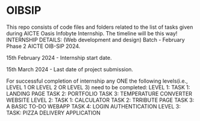 # OIBSIP
This repo consists of code files and folders related to the list of tasks given during AICTE Oasis Infobyte Internship.
The timeline will be this way!
INTERNSHIP DETAILS:
(Web development and design)
Batch - February Phase 2 AICTE OIB-SIP 2024.

15th February 2024 - Internship start date.

15th March 2024 - Last date of project submission.

For successful completion of internship any ONE the following levels(i.e., LEVEL 1 OR LEVEL 2 OR LEVEL 3) need to be completed:
LEVEL 1:
    TASK 1: LANDING PAGE
    TASK 2: PORTFOLIO
    TASK 3: TEMPERATURE CONVERTER WEBSITE
LEVEL 2:
    TASK 1: CALCULATOR
    TASK 2: TRRIBUTE PAGE
    TASK 3: A BASIC TO-DO WEBAPP
    TASK 4: LOGIN AUTHENTICATION
LEVEL 3:
    TASK: PIZZA DELIVERY APPLICATION
